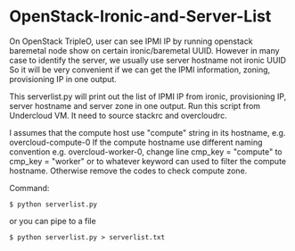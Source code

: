# OpenStack-Ironic-and-Server-List
On OpenStack TripleO, user can see IPMI IP by running openstack baremetal node show on certain ironic/baremetal UUID.
However in many case to identify the server, we usually use server hostname not ironic UUID
So it will be very convenient if we can get the IPMI information, zoning, provisioning IP in one output.

This serverlist.py will print out the list of IPMI IP from ironic, provisioning IP, server hostname and server zone in one output.
Run this script from Undercloud VM. It need to source stackrc and overcloudrc.

I assumes that the compute host use "compute" string in its hostname, e.g. overcloud-compute-0
If the compute hostname use different naming convention e.g. overcloud-worker-0, change line cmp_key = "compute" to cmp_key = "worker" or to whatever keyword can used to filter the compute hostname.
Otherwise remove the codes to check compute zone.

Command:
```console
$ python serverlist.py
```

or you can pipe to a file

```
$ python serverlist.py > serverlist.txt
```
